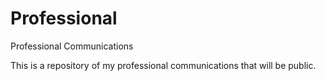# Professional
Professional Communications

This is a repository of my professional communications that will be public.
